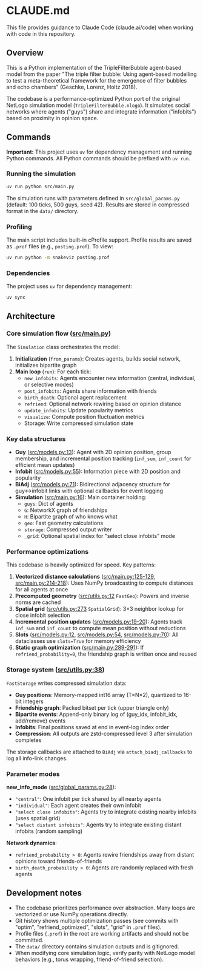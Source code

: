 # CLAUDE.md

This file provides guidance to Claude Code (claude.ai/code) when working with code in this repository.

## Overview

This is a Python implementation of the TripleFilterBubble agent-based model from the paper "The triple filter bubble: Using agent-based modelling to test a meta-theoretical framework for the emergence of filter bubbles and echo chambers" (Geschke, Lorenz, Holtz 2018).

The codebase is a performance-optimized Python port of the original NetLogo simulation model (`TripleFilterBubble.nlogo`). It simulates social networks where agents ("guys") share and integrate information ("infobits") based on proximity in opinion space.

## Commands

**Important:** This project uses `uv` for dependency management and running Python commands. All Python commands should be prefixed with `uv run`.

### Running the simulation
```bash
uv run python src/main.py
```

The simulation runs with parameters defined in `src/global_params.py` (default: 100 ticks, 500 guys, seed 42). Results are stored in compressed format in the `data/` directory.

### Profiling
The main script includes built-in cProfile support. Profile results are saved as `.prof` files (e.g., `posting.prof`). To view:
```bash
uv run python -m snakeviz posting.prof
```

### Dependencies
The project uses `uv` for dependency management:
```bash
uv sync
```

## Architecture

### Core simulation flow ([src/main.py](src/main.py))

The `Simulation` class orchestrates the model:

1. **Initialization** (`from_params`): Creates agents, builds social network, initializes bipartite graph
2. **Main loop** (`run`): For each tick:
   - `new_infobits`: Agents encounter new information (central, individual, or selective modes)
   - `post_infobits`: Agents share information with friends
   - `birth_death`: Optional agent replacement
   - `refriend`: Optional network rewiring based on opinion distance
   - `update_infobits`: Update popularity metrics
   - `visualize`: Compute position fluctuation metrics
   - Storage: Write compressed simulation state

### Key data structures

- **Guy** ([src/models.py:13](src/models.py#L13)): Agent with 2D opinion position, group membership, and incremental position tracking (`inf_sum`, `inf_count` for efficient mean updates)
- **Infobit** ([src/models.py:55](src/models.py#L55)): Information piece with 2D position and popularity
- **BiAdj** ([src/models.py:71](src/models.py#L71)): Bidirectional adjacency structure for guy↔infobit links with optional callbacks for event logging
- **Simulation** ([src/main.py:16](src/main.py#L16)): Main container holding:
  - `guys`: Dict of agents
  - `G`: NetworkX graph of friendships
  - `H`: Bipartite graph of who knows what
  - `geo`: Fast geometry calculations
  - `storage`: Compressed output writer
  - `_grid`: Optional spatial index for "select close infobits" mode

### Performance optimizations

This codebase is heavily optimized for speed. Key patterns:

1. **Vectorized distance calculations** ([src/main.py:125-129](src/main.py#L125-L129), [src/main.py:214-218](src/main.py#L214-L218)): Uses NumPy broadcasting to compute distances for all agents at once
2. **Precomputed geometry** ([src/utils.py:12](src/utils.py#L12) `FastGeo`): Powers and inverse norms are cached
3. **Spatial grid** ([src/utils.py:273](src/utils.py#L273) `SpatialGrid`): 3×3 neighbor lookup for close infobit selection
4. **Incremental position updates** ([src/models.py:19-20](src/models.py#L19-L20)): Agents track `inf_sum` and `inf_count` to compute mean position without reductions
5. **Slots** ([src/models.py:12](src/models.py#L12), [src/models.py:54](src/models.py#L54), [src/models.py:70](src/models.py#L70)): All dataclasses use `slots=True` for memory efficiency
6. **Static graph optimization** ([src/main.py:289-291](src/main.py#L289-L291)): If `refriend_probability=0`, the friendship graph is written once and reused

### Storage system ([src/utils.py:38](src/utils.py#L38))

`FastStorage` writes compressed simulation data:

- **Guy positions**: Memory-mapped int16 array (T×N×2), quantized to 16-bit integers
- **Friendship graph**: Packed bitset per tick (upper triangle only)
- **Bipartite events**: Append-only binary log of (guy_idx, infobit_idx, add/remove) events
- **Infobits**: Final positions saved at end in event-log index order
- **Compression**: All outputs are zstd-compressed level 3 after simulation completes

The storage callbacks are attached to `BiAdj` via `attach_biadj_callbacks` to log all info-link changes.

### Parameter modes

**new_info_mode** ([src/global_params.py:28](src/global_params.py#L28)):
- `"central"`: One infobit per tick shared by all nearby agents
- `"individual"`: Each agent creates their own infobit
- `"select close infobits"`: Agents try to integrate existing nearby infobits (uses spatial grid)
- `"select distant infobits"`: Agents try to integrate existing distant infobits (random sampling)

**Network dynamics**:
- `refriend_probability > 0`: Agents rewire friendships away from distant opinions toward friends-of-friends
- `birth_death_probability > 0`: Agents are randomly replaced with fresh agents

## Development notes

- The codebase prioritizes performance over abstraction. Many loops are vectorized or use NumPy operations directly.
- Git history shows multiple optimization passes (see commits with "optim", "refriend_optimized", "slots", "grid" in `.prof` files).
- Profile files (`.prof`) in the root are working artifacts and should not be committed.
- The `data/` directory contains simulation outputs and is gitignored.
- When modifying core simulation logic, verify parity with NetLogo model behaviors (e.g., torus wrapping, friend-of-friend selection).

